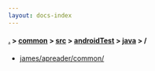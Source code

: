 ```yaml
---
layout: docs-index
---
```

#### [.](./../../../../index) > [common](./../../../index) > [src](./../../index) > [androidTest](./../index) > [java](./index) > **/**

- [james/apreader/common/](james/apreader/common/)
